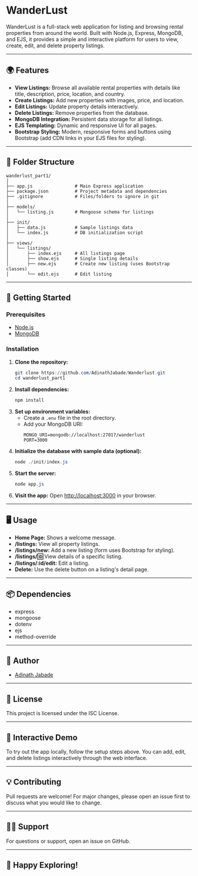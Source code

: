 
# WanderLust

WanderLust is a full-stack web application for listing and browsing rental properties from around the world. Built with Node.js, Express, MongoDB, and EJS, it provides a simple and interactive platform for users to view, create, edit, and delete property listings.

---

## 🌍 Features

- **View Listings:** Browse all available rental properties with details like title, description, price, location, and country.
- **Create Listings:** Add new properties with images, price, and location.
- **Edit Listings:** Update property details interactively.
- **Delete Listings:** Remove properties from the database.
- **MongoDB Integration:** Persistent data storage for all listings.
- **EJS Templating:** Dynamic and responsive UI for all pages.
- **Bootstrap Styling:** Modern, responsive forms and buttons using Bootstrap (add CDN links in your EJS files for styling).

---

## 📁 Folder Structure

```
wanderlust_part1/
│
├── app.js                # Main Express application
├── package.json          # Project metadata and dependencies
├── .gitignore            # Files/folders to ignore in git
│
├── models/
│   └── listing.js        # Mongoose schema for listings
│
├── init/
│   ├── data.js           # Sample listings data
│   └── index.js          # DB initialization script
│
├── views/
│   └── listings/
│       ├── index.ejs     # All listings page
│       ├── show.ejs      # Single listing details
│       ├── new.ejs       # Create new listing (uses Bootstrap classes)
│       └── edit.ejs      # Edit listing
```

---

## 🚀 Getting Started

### Prerequisites
- [Node.js](https://nodejs.org/)
- [MongoDB](https://www.mongodb.com/)

### Installation

1. **Clone the repository:**
   ```powershell
   git clone https://github.com/AdinathJabade/Wanderlust.git
   cd wanderlust_part1
   ```
2. **Install dependencies:**
   ```powershell
   npm install
   ```
3. **Set up environment variables:**
   - Create a `.env` file in the root directory.
   - Add your MongoDB URI:
     ```env
     MONGO_URI=mongodb://localhost:27017/wanderlust
     PORT=3000
     ```
4. **Initialize the database with sample data (optional):**
   ```powershell
   node ./init/index.js
   ```
5. **Start the server:**
   ```powershell
   node app.js
   ```
6. **Visit the app:**
   Open [http://localhost:3000](http://localhost:3000) in your browser.

---

## 🖥️ Usage

- **Home Page:** Shows a welcome message.
- **/listings:** View all property listings.
- **/listings/new:** Add a new listing (form uses Bootstrap for styling).
- **/listings/:id:** View details of a specific listing.
- **/listings/:id/edit:** Edit a listing.
- **Delete:** Use the delete button on a listing's detail page.

---

## 📦 Dependencies

- express
- mongoose
- dotenv
- ejs
- method-override

---

## 👤 Author

- [Adinath Jabade](https://github.com/AdinathJabade)

---

## 📜 License

This project is licensed under the ISC License.

---

## 📝 Interactive Demo

To try out the app locally, follow the setup steps above. You can add, edit, and delete listings interactively through the web interface.

---

## 💡 Contributing

Pull requests are welcome! For major changes, please open an issue first to discuss what you would like to change.

---

## 🙋‍♂️ Support

For questions or support, open an issue on GitHub.

---

## 🎉 Happy Exploring!
